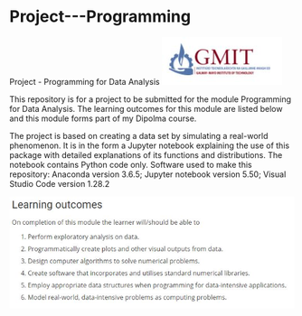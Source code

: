 # Project---Programming
Project   - Programming for Data Analysis
![](GMIT.JPG)


This repository is for a project to be submitted for the module Programming for Data Analysis.
The learning outcomes for this module are listed below and this module forms part of my Dipolma course.

The project is based on creating a data set by simulating a real-world phenomenon.
It is in the form a Jupyter notebook explaining the use of this package with detailed explanations of its functions and distributions.
The notebook contains Python code only.
Software used to make this repository: Anaconda version 3.6.5; Jupyter notebook version 5.50; Visual Studio Code version 1.28.2

![](outcomes1.JPG)
